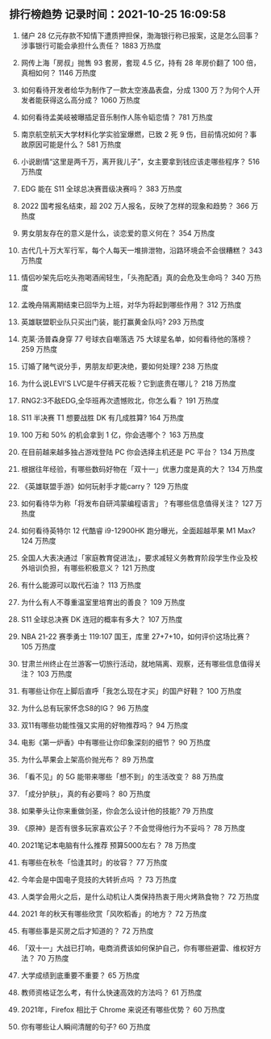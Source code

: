 
## 排行榜趋势 记录时间：2021-10-25 16:09:58
  
  1. 储户 28 亿元存款不知情下遭质押担保，渤海银行称已报案，这是怎么回事？涉事银行可能会承担什么责任？ 1883 万热度
    
  2. 网传上海「房叔」抛售 93 套房，套现 4.5 亿，持有 28 年房价翻了 100 倍，真相如何？ 1146 万热度
    
  3. 如何看待开发者给华为制作了一款太空液晶表盘，分成 1300 万？为何个人开发者能获得这么高分成？ 1060 万热度
    
  4. 如何看待孟美岐被曝插足音乐制作人陈令韬恋情？ 781 万热度
    
  5. 南京航空航天大学材料化学实验室爆燃，已致 2 死 9 伤，目前情况如何？事故原因可能是什么？ 581 万热度
    
  6. 小说剧情“这里是两千万，离开我儿子”，女主要拿到钱应该走哪些程序？ 516 万热度
    
  7. EDG 能在 S11 全球总决赛晋级决赛吗？ 383 万热度
    
  8. 2022 国考报名结束，超 202 万人报名，反映了怎样的现象和趋势？ 366 万热度
    
  9. 男女朋友存在的意义是什么，谈恋爱的意义何在？ 354 万热度
    
  10. 古代几十万大军行军，每个人每天一堆排泄物，沿路环境会不会很糟糕？ 343 万热度
    
  11. 情侣吵架先后吃头孢喝酒闹轻生，「头孢配酒」真的会危及生命吗？ 340 万热度
    
  12. 孟晚舟隔离期结束已回华为上班，对华为将起到哪些作用？ 312 万热度
    
  13. 英雄联盟职业队只买出门装，能打赢黄金队吗? 293 万热度
    
  14. 克莱·汤普森身穿 77 号球衣自嘲落选 75 大球星名单，如何看待他的落榜？ 259 万热度
    
  15. 订婚了赌气说分手，男朋友却更决绝，要如何处理? 238 万热度
    
  16. 为什么说LEVI'S LVC是牛仔裤天花板？它到底贵在哪儿？ 218 万热度
    
  17. RNG2:3不敌EDG,全华班再次遗憾败北，你怎么看？ 191 万热度
    
  18. S11 半决赛 T1 想要战胜 DK 有几成胜算? 164 万热度
    
  19. 100 万和 50% 的机会拿到 1 亿，你会选哪个？ 163 万热度
    
  20. 在目前越来越多独占游戏登陆 PC 你会选择主机还是 PC 平台？ 134 万热度
    
  21. 根据往年经验，有哪些数码好物在「双十一」优惠力度是真的大？ 134 万热度
    
  22. 《英雄联盟手游》如何玩射手才能carry？ 129 万热度
    
  23. 如何看待华为称「将发布自研鸿蒙编程语言」？有哪些信息值得关注？ 127 万热度
    
  24. 如何看待英特尔 12 代酷睿 i9-12900HK 跑分曝光，全面超越苹果 M1 Max? 124 万热度
    
  25. 全国人大表决通过「家庭教育促进法」，要求减轻义务教育阶段学生作业及校外培训负担，有哪些积极意义？ 121 万热度
    
  26. 有什么能源可以取代石油？ 113 万热度
    
  27. 为什么有人不尊重温室里培育出的善良？ 109 万热度
    
  28. S11 全球总决赛 DK 连冠的概率有多大？ 107 万热度
    
  29. NBA 21-22 赛季勇士 119:107 国王，库里 27+7+10，如何评价这场比赛？ 105 万热度
    
  30. 甘肃兰州终止在兰游客一切旅行活动，就地隔离、观察，还有哪些信息值得关注？ 103 万热度
    
  31. 有哪些让你在上脚后直呼「我怎么现在才买」的国产好鞋？ 100 万热度
    
  32. 为什么总有玩家怀念S8的IG？ 96 万热度
    
  33. 双11有哪些功能性强又实用的好物推荐吗？ 94 万热度
    
  34. 电影《第一炉香》中有哪些让你印象深刻的细节？ 90 万热度
    
  35. 为什么苹果会上架高价抛光布？ 89 万热度
    
  36. 「看不见」的 5G 能带来哪些「想不到」的生活改变？ 88 万热度
    
  37. 「成分护肤」，真的有必要吗？ 80 万热度
    
  38. 如果拳头让你来重做剑圣，你会怎么设计他的技能? 79 万热度
    
  39. 《原神》是否有很多玩家喜欢公子？不会觉得他行为不妥吗？ 78 万热度
    
  40. 2021笔记本电脑有什么推荐 预算5000左右？ 78 万热度
    
  41. 有哪些在秋冬「恰逢其时」的妆容？ 77 万热度
    
  42. 今年会是中国电子竞技的大转折点吗 ？ 73 万热度
    
  43. 人类学会用火之后，是什么动机让人类保持热衷于用火烤熟食物？ 72 万热度
    
  44. 2021 年的秋天有哪些欣赏「风吹稻香」的地方？ 72 万热度
    
  45. 有哪些事是买房之后才知道的？ 72 万热度
    
  46. 「双十一」大战已打响，电商消费该如何保护自己，你有哪些避雷、维权好方法？ 70 万热度
    
  47. 大学成绩到底重要不重要？ 65 万热度
    
  48. 教师资格证怎么考，有什么快速高效的方法吗？ 61 万热度
    
  49. 2021年，Firefox 相比于 Chrome 来说还有哪些优势？ 60 万热度
    
  50. 你有哪些让人瞬间清醒的句子? 60 万热度
    